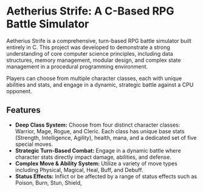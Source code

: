 # Aetherius Strife: A C-Based RPG Battle Simulator

Aetherius Strife is a comprehensive, turn-based RPG battle simulator built entirely in C. This project was developed to demonstrate a strong understanding of core computer science principles, including data structures, memory management, modular design, and complex state management in a procedural programming environment.

Players can choose from multiple character classes, each with unique abilities and stats, and engage in a dynamic, strategic battle against a CPU opponent.

<!-- It is highly recommended to add a screenshot of your game running here! -->
<!-- ![Gameplay Screenshot](https://i.imgur.com/your-image-url.png) -->

## Features

-   **Deep Class System:** Choose from four distinct character classes: Warrior, Mage, Rogue, and Cleric. Each class has unique base stats (Strength, Intelligence, Agility), health, mana, and a dedicated set of five special moves.
-   **Strategic Turn-Based Combat:** Engage in a dynamic battle where character stats directly impact damage, abilities, and defense.
-   **Complex Move & Ability System:** Utilize a variety of move types including Physical, Magical, Heal, Buff, and Debuff.
-   **Status Effects:** Inflict or be affected by a range of status effects such as Poison, Burn, Stun, Shield,
